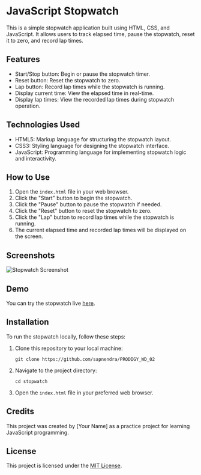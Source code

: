 # JavaScript Stopwatch

This is a simple stopwatch application built using HTML, CSS, and JavaScript. It allows users to track elapsed time, pause the stopwatch, reset it to zero, and record lap times.

## Features

- Start/Stop button: Begin or pause the stopwatch timer.
- Reset button: Reset the stopwatch to zero.
- Lap button: Record lap times while the stopwatch is running.
- Display current time: View the elapsed time in real-time.
- Display lap times: View the recorded lap times during stopwatch operation.

## Technologies Used

- HTML5: Markup language for structuring the stopwatch layout.
- CSS3: Styling language for designing the stopwatch interface.
- JavaScript: Programming language for implementing stopwatch logic and interactivity.

## How to Use

1. Open the `index.html` file in your web browser.
2. Click the "Start" button to begin the stopwatch.
3. Click the "Pause" button to pause the stopwatch if needed.
4. Click the "Reset" button to reset the stopwatch to zero.
5. Click the "Lap" button to record lap times while the stopwatch is running.
6. The current elapsed time and recorded lap times will be displayed on the screen.

## Screenshots

![Stopwatch Screenshot](screenshots/stopwatch.png)

## Demo

You can try the stopwatch live [here](https://sapnendra.github.io/stopwatch).

## Installation

To run the stopwatch locally, follow these steps:

1. Clone this repository to your local machine:

   ```
   git clone https://github.com/sapnendra/PRODIGY_WD_02
   ```

2. Navigate to the project directory:

   ```
   cd stopwatch
   ```

3. Open the `index.html` file in your preferred web browser.

## Credits

This project was created by [Your Name] as a practice project for learning JavaScript programming.

## License

This project is licensed under the [MIT License](LICENSE).